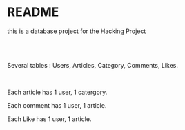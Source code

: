 # README

this is a database project for the Hacking Project


<br> <br>

Several tables : Users, Articles, Category, Comments, Likes.

<br>

Each article has 1 user, 1 catergory.

Each comment has 1 user, 1 article.

Each Like has 1 user, 1 article.
